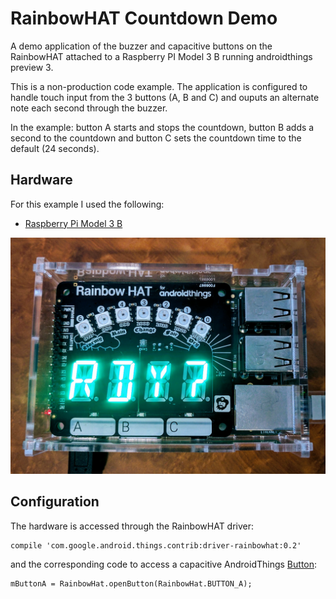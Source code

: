 # RainbowHAT Countdown Demo
A demo application of the buzzer and capacitive buttons on the RainbowHAT attached to a Raspberry PI Model 3 B running androidthings preview 3.

This is a non-production code example. The application is configured to handle touch input from the 3 buttons (A, B and C) and ouputs an alternate note each second through the buzzer.

In the example: button A starts and stops the countdown, button B adds a second to the countdown and button C sets the countdown time to the default (24 seconds).

## Hardware
For this example I used the following:
 - [Raspberry Pi Model 3 B](https://www.raspberrypi.org/products/raspberry-pi-3-model-b/)

![hardware](https://github.com/juliusspencer/ATCountdown2/blob/master/doc_resources/atcountdown.jpg)

## Configuration
The hardware is accessed through the RainbowHAT driver:

	compile 'com.google.android.things.contrib:driver-rainbowhat:0.2'

and the corresponding code to access a capacitive AndroidThings [Button](https://github.com/androidthings/contrib-drivers/blob/master/button/src/main/java/com/google/android/things/contrib/driver/button/Button.java):

	mButtonA = RainbowHat.openButton(RainbowHat.BUTTON_A);
